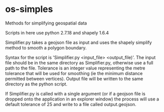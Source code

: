 # os-simples
Methods for simplifying geospatial data

Scripts in here use python 2.7.18 and shapely 1.6.4

Simplifier.py takes a geojson file as input and uses the shapely simplify method to smooth a polygon boundary.

Syntax for the script is 'Simplifier.py <input_file> <tolerance> <output_file)'. The input file should be in the same directory as Simplifier.py, otherwise use a full path to the file. Tolerance is an integer value representing the metre tolerance that will be used for smoothing (ie the minimum distance permitted between vertices). Output file will be written to the same directory as the python script.

If Simplifier.py is called with a single argument (or if a geojson file is dropped onto the application in an explorer window) the process will use a default tolerance of 25 and write to a file called output.geojson.
